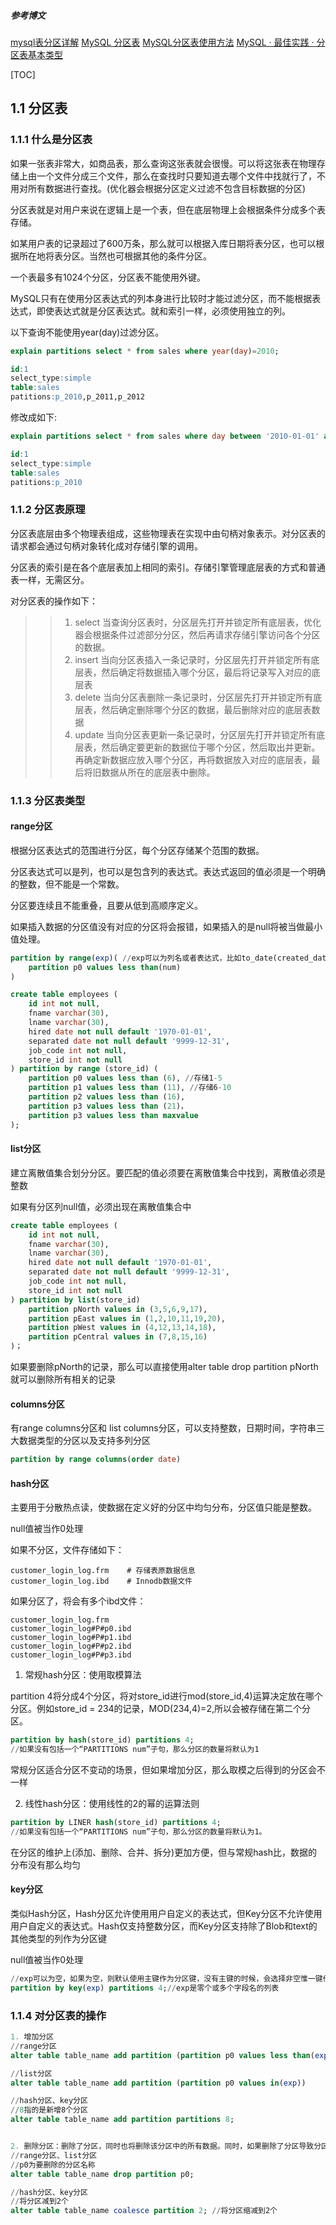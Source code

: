 ##### 参考博文
[mysql表分区详解](https://www.jianshu.com/p/1cdd3e3c5b3c)
[MySQL 分区表](https://my.oschina.net/jasonultimate/blog/548745)
[MySQL分区表使用方法](https://www.cnblogs.com/huchong/p/10231719.html)
[MySQL · 最佳实践 · 分区表基本类型](http://mysql.taobao.org/monthly/2017/11/09/)


[TOC]

## 1.1 分区表
### 1.1.1 什么是分区表
如果一张表非常大，如商品表，那么查询这张表就会很慢。可以将这张表在物理存储上由一个文件分成三个文件，那么在查找时只要知道去哪个文件中找就行了，不用对所有数据进行查找。(优化器会根据分区定义过滤不包含目标数据的分区)

分区表就是对用户来说在逻辑上是一个表，但在底层物理上会根据条件分成多个表存储。

如某用户表的记录超过了600万条，那么就可以根据入库日期将表分区，也可以根据所在地将表分区。当然也可根据其他的条件分区。

一个表最多有1024个分区，分区表不能使用外键。

MySQL只有在使用分区表达式的列本身进行比较时才能过滤分区，而不能根据表达式，即使表达式就是分区表达式。就和索引一样，必须使用独立的列。

以下查询不能使用year(day)过滤分区。
```SQL
explain partitions select * from sales where year(day)=2010;

id:1
select_type:simple
table:sales
patitions:p_2010,p_2011,p_2012
```
修改成如下:
```SQL
explain partitions select * from sales where day between '2010-01-01' and '2010-12-31';

id:1
select_type:simple
table:sales
patitions:p_2010
```

### 1.1.2 分区表原理
分区表底层由多个物理表组成，这些物理表在实现中由句柄对象表示。对分区表的请求都会通过句柄对象转化成对存储引擎的调用。

分区表的索引是在各个底层表加上相同的索引。存储引擎管理底层表的方式和普通表一样，无需区分。

对分区表的操作如下：
>>1. select
当查询分区表时，分区层先打开并锁定所有底层表，优化器会根据条件过滤部分分区，然后再请求存储引擎访问各个分区的数据。
>>2. insert
当向分区表插入一条记录时，分区层先打开并锁定所有底层表，然后确定将数据插入哪个分区，最后将记录写入对应的底层表
>>3. delete
当向分区表删除一条记录时，分区层先打开并锁定所有底层表，然后确定删除哪个分区的数据，最后删除对应的底层表数据
>>4. update
当向分区表更新一条记录时，分区层先打开并锁定所有底层表，然后确定要更新的数据位于哪个分区，然后取出并更新。再确定新数据应放入哪个分区，再将数据放入对应的底层表，最后将旧数据从所在的底层表中删除。

### 1.1.3 分区表类型
#### range分区
根据分区表达式的范围进行分区，每个分区存储某个范围的数据。

分区表达式可以是列，也可以是包含列的表达式。表达式返回的值必须是一个明确的整数，但不能是一个常数。

分区要连续且不能重叠，且要从低到高顺序定义。

如果插入数据的分区值没有对应的分区将会报错，如果插入的是null将被当做最小值处理。

```SQL
partition by range(exp)( //exp可以为列名或者表达式，比如to_date(created_date)
    partition p0 values less than(num)
)

create table employees (
    id int not null,
    fname varchar(30),
    lname varchar(30),
    hired date not null default '1970-01-01',
    separated date not null default '9999-12-31',
    job_code int not null,
    store_id int not null
) partition by range (store_id) (
    partition p0 values less than (6), //存储1-5
    partition p1 values less than (11), //存储6-10
    partition p2 values less than (16),
    partition p3 values less than (21)，
    partition p3 values less than maxvalue
);
```
#### list分区
建立离散值集合划分分区。要匹配的值必须要在离散值集合中找到，离散值必须是整数

如果有分区列null值，必须出现在离散值集合中
```SQL
create table employees (
    id int not null,
    fname varchar(30),
    lname varchar(30),
    hired date not null default '1970-01-01',
    separated date not null default '9999-12-31',
    job_code int not null,
    store_id int not null
) partition by list(store_id)
    partition pNorth values in (3,5,6,9,17),
    partition pEast values in (1,2,10,11,19,20),
    partition pWest values in (4,12,13,14,18),
    partition pCentral values in (7,8,15,16)
)；
```
如果要删除pNorth的记录，那么可以直接使用alter table drop partition pNorth就可以删除所有相关的记录

#### columns分区
有range columns分区和 list columns分区，可以支持整数，日期时间，字符串三大数据类型的分区以及支持多列分区
```SQL  
partition by range columns(order date) 
```

#### hash分区
主要用于分散热点读，使数据在定义好的分区中均匀分布，分区值只能是整数。

null值被当作0处理

如果不分区，文件存储如下：
```
customer_login_log.frm    # 存储表原数据信息
customer_login_log.ibd    # Innodb数据文件
```

如果分区了，将会有多个ibd文件：
```
customer_login_log.frm    
customer_login_log#P#p0.ibd
customer_login_log#P#p1.ibd
customer_login_log#P#p2.ibd
customer_login_log#P#p3.ibd
```

1. 常规hash分区：使用取模算法

partition 4将分成4个分区，将对store_id进行mod(store_id,4)运算决定放在哪个分区。例如store_id = 234的记录，MOD(234,4)=2,所以会被存储在第二个分区。
```SQL
partition by hash(store_id) partitions 4;
//如果没有包括一个“PARTITIONS num”子句，那么分区的数量将默认为1
```
常规分区适合分区不变动的场景，但如果增加分区，那么取模之后得到的分区会不一样

2. 线性hash分区：使用线性的2的幂的运算法则
```SQL
partition by LINER hash(store_id) partitions 4;
//如果没有包括一个“PARTITIONS num”子句，那么分区的数量将默认为1。
```
在分区的维护上(添加、删除、合并、拆分)更加方便，但与常规hash比，数据的分布没有那么均匀

#### key分区
类似Hash分区，Hash分区允许使用用户自定义的表达式，但Key分区不允许使用用户自定义的表达式。Hash仅支持整数分区，而Key分区支持除了Blob和text的其他类型的列作为分区键

null值被当作0处理

```SQL
//exp可以为空，如果为空，则默认使用主键作为分区键，没有主键的时候，会选择非空惟一键作为分区键
partition by key(exp) partitions 4;//exp是零个或多个字段名的列表
```

### 1.1.4 对分区表的操作
```SQL
1. 增加分区
//range分区
alter table table_name add partition (partition p0 values less than(exp))

//list分区
alter table table_name add partition (partition p0 values in(exp))

//hash分区、key分区
//8指的是新增8个分区
alter table table_name add partition partitions 8;


2. 删除分区：删除了分区，同时也将删除该分区中的所有数据。同时，如果删除了分区导致分区不能覆盖所有值，那么插入数据的时候会报错。
//range分区、list分区
//p0为要删除的分区名称
alter table table_name drop partition p0; 

//hash分区、key分区
//将分区减到2个
alter table table_name coalesce partition 2; //将分区缩减到2个
```